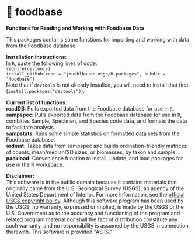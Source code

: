 # :pizza: foodbase
**Functions for Reading and Working with Foodbase Data**

This packages contains some functions for importing and working with data from the Foodbase database. 

__Installation instructions:__  
In `R`, paste the following lines of code:  
`require(devtools)`  
`install_github(repo = "jmuehlbauer-usgs/R-packages", subdir = "foodbase")`  
Note that if `devtools` is not already installed, you will need to install that first (`install.packages("devtools")`).

__Current list of functions:__  
__readDB__: Pulls exported data from the Foodbase database for use in `R`.  
__sampspec__: Pulls exported data from the Foodbase database for use in `R`, combines Sample, Specimen, and Species code data, and formats the data to facilitate analysis.  
__sampstats__: Runs some simple statistics on formatted data sets from the Foodbase database.  
__ordmat__: Takes data from sampspec and builds ordination-friendly matrices of counts, mean/median/SD sizes, or biomasses, by taxon and sample.  
__packload__: Convenience function to install, update, and load packages for use in the R workspace.


__Disclaimer:__  
This software is in the public domain because it contains materials that originally came from the U.S. Geological Survey (USGS), an agency of the United States Department of Interior. For more information, see the [official USGS copyright policy](https://www.usgs.gov/information-policies-and-instructions/copyrights-and-credits). Although this software program has been used by the USGS, no warranty, expressed or implied, is made by the USGS or the U.S. Government as to the accuracy and functioning of the program and related program material nor shall the fact of distribution constitute any such warranty, and no responsibility is assumed by the USGS in connection therewith. This software is provided "AS IS."
